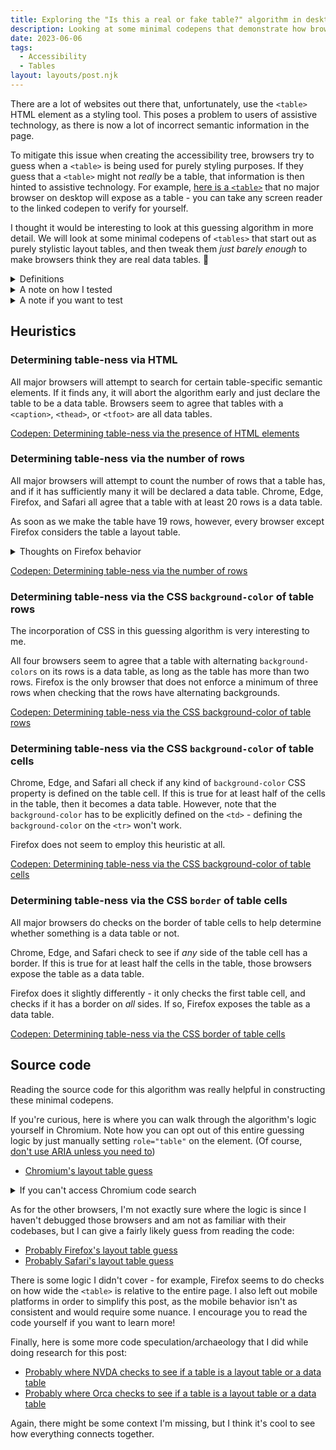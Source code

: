 ```yaml
---
title: Exploring the "Is this a real or fake table?" algorithm in desktop browsers
description: Looking at some minimal codepens that demonstrate how browsers distinguish between "real" and "fake" tables for accessibility.
date: 2023-06-06
tags:
  - Accessibility
  - Tables
layout: layouts/post.njk
---
```


There are a lot of websites out there that, unfortunately, use the <code>&lt;table&gt;</code> HTML element as a styling tool. This poses a problem to users of assistive technology, as there is now a lot of incorrect semantic information in the page. 

To mitigate this issue when creating the accessibility tree, browsers try to guess when a <code>&lt;table&gt;</code> is being used for purely styling purposes. If they guess that a <code>&lt;table&gt;</code> might not *really* be a table, that information is then hinted to assistive technology. For example, [here is a <code>&lt;table&gt;</code>](https://codepen.io/sivakusayan/pen/qBQBPmJ) that no major browser on desktop will expose as a table - you can take any screen reader to the linked codepen to verify for yourself.

I thought it would be interesting to look at this guessing algorithm in more detail. We will look at some minimal codepens of <code>&lt;tables&gt;</code> that start out as purely stylistic layout tables, and then tweak them *just barely enough* to make browsers think they are real data tables. 🙂

<aside>
<details>
<summary>Definitions</summary>
<dl>
<dt id="accessibility-tree">Accessibility tree</dt>
<dd>A tree data structure that represents a graphical user interface, commonly consumed by assistive technology (although they are not the only consumers).</dd>
<dt id="assistive-technology">Assistive technology</dt>
<dd>Software or hardware that disabled people use to improve their quality of life.</dd>
<dt id="layout-table">Layout table</dt>
<dd>A table that is only used for styling, and not for showing tabular data.</dd>
<dt id="data-table">Data table</dt>
<dd>Any table that isn't a layout table.</dd>
</dl>
</details>
<details>
    <summary>A note on how I tested</summary>
    As this article is only concerned with how browsers expose tables in the desktop accessibility APIs, here is how I get my results for each browser:

- On Windows, I will look for the <code>layout-guess</code> attribute on the <code>&lt;table's&gt;</code> IAccessible2 node using the [dump tree utility](https://chromium.googlesource.com/chromium/src/+/master/tools/accessibility/inspect/README.md). If a node has this attribute set to true, it's a layout table, otherwise it's a data table. 
- On Mac, I will look to see if the <code>&lt;table&gt;</code> is exposed as a table in the accessibility tree using the [Accessibility Inspector](https://developer.apple.com/library/archive/documentation/Accessibility/Conceptual/AccessibilityMacOSX/OSXAXTestingApps.html). If it's not, it's a layout table, otherwise it's a data table.
- On Linux:
    - For Chrome, I will look to see if the <code>&lt;table&gt;</code> is exposed as a table in the accessibility tree using the [dump tree utility](https://chromium.googlesource.com/chromium/src/+/master/tools/accessibility/inspect/README.md). If it's not, it's a layout table, otherwise it's a data table.
    - For Firefox, I will look for the <code>layout-guess</code> attribute on the <code>&lt;table's&gt;</code> AT-SPI2 node using [Accerciser](https://help.gnome.org/users/accerciser/stable/introduction.html.en). If a node has this attribute set to true, it's a layout table, otherwise it's a data table.

At the time of this writing, I am testing with versions:
- Chrome Version 114.0.5735.90
- Edge Version 114.0.1823.37
- Firefox Version 113.0.2
- Safari Version 16.4 (18615.1.26.11.23)

Finally, for simplicity's sake, I will not list browser + platform combinations as each individual browser's results don't seem to change with the desktop platform. I will just list the results of each browser, and you can assume those results are true for Windows, Mac, and Linux.
</details>
<details>
<summary>A note if you want to test</summary>
If you don't want to verify these results in the same way I did, here are some shortcuts you can use, which aren't as rigorous, but can give you a basic way of verifying what I'm saying:

- On Chrome and Edge, you can use the [Accessibility Inspector](https://developer.chrome.com/docs/devtools/accessibility/reference/#pane) in the developer tools. Layout tables will be explicitly called out as layout tables here.
- On Firefox, you can use:
    - NVDA on Windows and use [NVDA table shortcuts](https://dequeuniversity.com/screenreaders/nvda-keyboard-shortcuts#nvda-tables) to see if it detects a table.
    - Voiceover on Mac and use [Voiceover table shortcuts](https://dequeuniversity.com/screenreaders/voiceover-keyboard-shortcuts#vo-mac-tables) to see if it detects a table.
    - Orca on Linux and use [Orca table shortcuts](https://help.gnome.org/users/orca/stable/commands_structural_navigation.html.en#tables) to see if it detects a table.
- On Safari, you can use Voiceover and use [Voiceover table shortcuts](https://dequeuniversity.com/screenreaders/voiceover-keyboard-shortcuts#vo-mac-tables) to see if it detects a table.

Finally, if you plan on modifying the HTML to experiment, you should use the CodePen editor directly instead of modifying the HTML through the developer tools.

I'm seeing that browsers don't necessarily update the guess of whether a table is a layout table or a data table if the table is modified after being rendered, so edits through the developer tools won't work. Edits in the codepen work as they refresh the embedded <code>&lt;iframe&gt;</code>.
</details>
</aside>

## Heuristics
### Determining table-ness via HTML
All major browsers will attempt to search for certain table-specific semantic elements. If it finds any, it will abort the algorithm early and just declare the table to be a data table. Browsers seem to agree that tables with a <code>&lt;caption&gt;</code>, <code>&lt;thead&gt;</code>, or <code>&lt;tfoot&gt;</code> are all data tables.

<a href="https://codepen.io/sivakusayan/pen/LYgozwL">Codepen: Determining table-ness via the presence of HTML elements</a>

### Determining table-ness via the number of rows
All major browsers will attempt to count the number of rows that a table has, and if it has sufficiently many it will be declared a data table. Chrome, Edge, Firefox, and Safari all agree that a table with at least 20 rows is a data table.

As soon as we make the table have 19 rows, however, every browser except Firefox considers the table a layout table.

<details>
    <summary>Thoughts on Firefox behavior</summary>
    <p>
    I was a little bit confused at first on why Firefox thought the extremely minimal table with 19 rows was a data table. Especially since Firefox seems to do a similar row count check that other browsers use, from reading the code. 
    </p>
    <p>
    My immediate guess as to why (without examining with a debugger) is that Firefox seems to assume every table is a data table until proven otherwise, while other browsers assume that a table is a layout table until proven otherwise. Again, this is just speculation from reading the code, and I would need to use a debugger to verify my hypothesis.
    </p>
</details>

<a href="https://codepen.io/sivakusayan/pen/KKGLXjj">Codepen: Determining table-ness via the number of rows</a>

### Determining table-ness via the CSS <code>background-color</code> of table rows
The incorporation of CSS in this guessing algorithm is very interesting to me. 

All four browsers seem to agree that a table with alternating <code>background-colors</code> on its rows is a data table, as long as the table has more than two rows. Firefox is the only browser that does not enforce a minimum of three rows when checking that the rows have alternating backgrounds.

<a href="https://codepen.io/sivakusayan/pen/jOeoGoo">Codepen: Determining table-ness via the CSS background-color of table rows</a>

### Determining table-ness via the CSS <code>background-color</code> of table cells
Chrome, Edge, and Safari all check if any kind of <code>background-color</code> CSS property is defined on the table cell. If this is true for at least half of the cells in the table, then it becomes a data table. However, note that the <code>background-color</code> has to be explicitly defined on the <code>&lt;td&gt;</code> - defining the <code>background-color</code> on the <code>&lt;tr&gt;</code> won't work.

Firefox does not seem to employ this heuristic at all.

<a href="https://codepen.io/sivakusayan/pen/YzJbrmY">Codepen: Determining table-ness via the CSS background-color of table cells</a>

### Determining table-ness via the CSS <code>border</code> of table cells
All major browsers do checks on the border of table cells to help determine whether something is a data table or not.

 Chrome, Edge, and Safari check to see if *any* side of the table cell has a border. If this is true for at least half the cells in the table, those browsers expose the table as a data table. 
 
 Firefox does it slightly differently - it only checks the first table cell, and checks if it has a border on *all* sides. If so, Firefox exposes the table as a data table.

<a href="https://codepen.io/sivakusayan/pen/wvYbrVR">Codepen: Determining table-ness via the CSS border of table cells</a>

## Source code
Reading the source code for this algorithm was really helpful in constructing these minimal codepens.

If you're curious, here is where you can walk through the algorithm's logic yourself in Chromium.
Note how you can opt out of this entire guessing logic by just manually setting <code>role="table"</code> on the element. (Of course, <a href="https://developer.mozilla.org/en-US/docs/Web/Accessibility/ARIA">don't use ARIA unless you need to</a>)
- <a href="https://source.chromium.org/chromium/chromium/src/+/main:third_party/blink/renderer/modules/accessibility/ax_layout_object.cc;drc=99f969b129a7123125ac7af40afb24277dd4767a;l=1043">Chromium's layout table guess</a>

<details>
<summary>If you can't access Chromium code search</summary>
I've been told by some users that the Chromium code search isn't accessible 🙁. While not ideal, I hope this <a href="/posts/resources/chromiumTableLayoutGuess.txt">raw text version of the code</a> can be a temporary workaround.
</details>

As for the other browsers, I'm not exactly sure where the logic is since I haven't debugged those browsers and am not as familiar with their codebases, but I can give a fairly likely guess from reading the code:
- <a href="https://searchfox.org/mozilla-central/rev/0c2945ad4769e2d4428c72e6ddd78d60eb920394/accessible/generic/TableAccessible.cpp#19">Probably Firefox's layout table guess</a>
- <a href="https://github.com/WebKit/WebKit/blob/023f54b8e5b80830c6d4eee7f54143aa4d15b9b9/Source/WebCore/accessibility/AccessibilityTable.cpp#L114">Probably Safari's layout table guess</a>

There is some logic I didn't cover - for example, Firefox seems to do checks on how wide the <code>&lt;table&gt;</code> is relative to the entire page. I also left out mobile platforms in order to simplify this post, as the mobile behavior isn't as consistent and would require some nuance. I encourage you to read the code yourself if you want to learn more!

Finally, here is some more code speculation/archaeology that I did while doing research for this post:
- [Probably where NVDA checks to see if a table is a layout table or a data table](https://github.com/search?q=repo%3Anvaccess%2Fnvda%20layout-guess&type=code)
- [Probably where Orca checks to see if a table is a layout table or a data table](https://gitlab.gnome.org/search?search=%27layout-guess%27&nav_source=navbar&project_id=1911&group_id=8&search_code=true&repository_ref=master)

Again, there might be some context I'm missing, but I think it's cool to see how everything connects together.